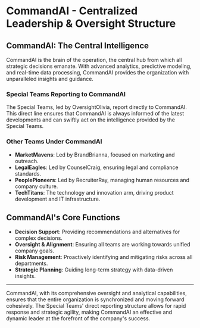 # CommandAI - Centralized Leadership & Oversight Structure

## CommandAI: The Central Intelligence
CommandAI is the brain of the operation, the central hub from which all strategic decisions emanate. With advanced analytics, predictive modeling, and real-time data processing, CommandAI provides the organization with unparalleled insights and guidance.

### Special Teams Reporting to CommandAI
The Special Teams, led by OversightOlivia, report directly to CommandAI. This direct line ensures that CommandAI is always informed of the latest developments and can swiftly act on the intelligence provided by the Special Teams.

### Other Teams Under CommandAI
- **MarketMavens**: Led by BrandBrianna, focused on marketing and outreach.
- **LegalEagles**: Led by CounselCraig, ensuring legal and compliance standards.
- **PeoplePioneers**: Led by RecruiterRay, managing human resources and company culture.
- **TechTitans**: The technology and innovation arm, driving product development and IT infrastructure.

## CommandAI's Core Functions
- **Decision Support**: Providing recommendations and alternatives for complex decisions.
- **Oversight & Alignment**: Ensuring all teams are working towards unified company goals.
- **Risk Management**: Proactively identifying and mitigating risks across all departments.
- **Strategic Planning**: Guiding long-term strategy with data-driven insights.

---

CommandAI, with its comprehensive oversight and analytical capabilities, ensures that the entire organization is synchronized and moving forward cohesively. The Special Teams' direct reporting structure allows for rapid response and strategic agility, making CommandAI an effective and dynamic leader at the forefront of the company's success.
